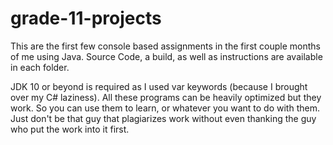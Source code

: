# grade-11-projects
This are the first few console based assignments in the first couple months of me using Java.
Source Code, a build, as well as instructions are available in each folder.

JDK 10 or beyond is required as I used var keywords (because I brought over my C# laziness).
All these programs can be heavily optimized but they work. So you can use them to learn, or whatever you want to do with them.
Just don't be that guy that plagiarizes work without even thanking the guy who put the work into it first.
